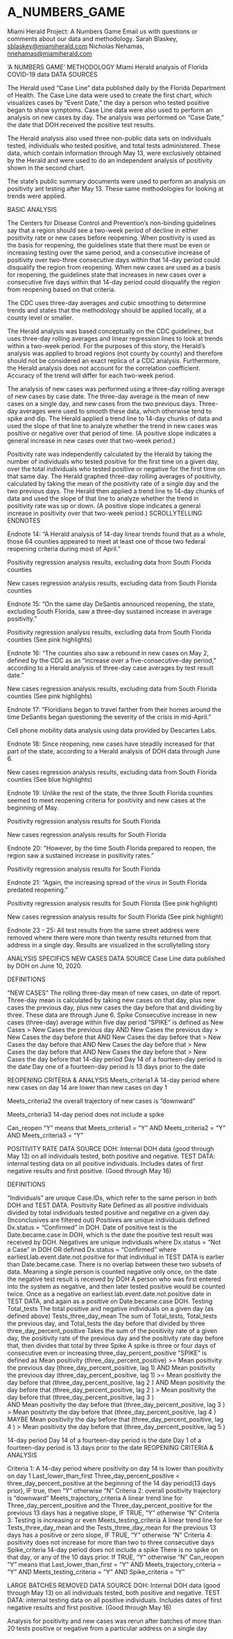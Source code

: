 # A_NUMBERS_GAME
Miami Herald Project: A Numbers Game
Email us with questions or comments about our data and methodology. 
Sarah Blaskey, sblaskey@miamiherald.com 
Nicholas Nehamas, nnehamas@miamiherald.com 

‘A NUMBERS GAME’ METHODOLOGY 
Miami Herald analysis of Florida COVID-19 data
DATA SOURCES

The Herald used “Case Line” data published daily by the Florida Department of Health. The Case Line data were used to create the first chart, which visualizes cases by “Event Date,” the day a person who tested positive began to show symptoms. Case Line data were also used to perform an analysis on new cases by day. The analysis was performed on “Case Date,” the date that DOH received the positive test results.

The Herald analysis also used three non-public data sets on individuals tested, individuals who tested positive, and total tests administered. These data, which contain information through May 13, were exclusively obtained by the Herald and were used to do an independent analysis of positivity shown in the second chart. 

The state’s public summary documents were used to perform an analysis on positivity ant testing after May 13. These same methodologies for looking at trends were applied.

BASIC ANALYSIS

The Centers for Disease Control and Prevention’s non-binding guidelines say that a region should see a two-week period of decline in either positivity rate or new cases before reopening. When positivity is used as the basis for reopening, the guidelines state that there must be even or increasing testing over the same period, and a consecutive increase of positivity over two-three consecutive days within that 14-day period could disqualify the region from reopening. When new cases are used as a basis for reopening, the guidelines state that increases in new cases over a consecutive five days within that 14-day period could disqualify the region from reopening based on that criteria. 

The CDC uses three-day averages and cubic smoothing to determine trends and states that the methodology should be applied locally, at a county level or smaller.

The Herald analysis was based conceptually on the CDC guidelines, but uses three-day rolling averages and linear regression lines to look at trends within a two-week period. For the purposes of this story, the Herald’s analysis was applied to broad regions (not county by county) and therefore should not be considered an exact replica of a CDC analysis. Furthermore, the Herald analysis does not account for the correlation coefficient. Accuracy of the trend will differ for each two-week period.

The analysis of new cases was performed using a three-day rolling average of new cases by case date. The three-day average is the mean of new cases on a single day, and new cases from the two previous days. Three-day averages were used to smooth these data, which otherwise tend to spike and dip. The Herald applied a trend line to 14-day chunks of data and used the slope of that line to analyze whether the trend in new cases was positive or negative over that period of time. (A positive slope indicates a general increase in new cases over that two-week period.) 

Positivity rate was independently calculated by the Herald by taking the number of individuals who tested positive for the first time on a given day, over the total individuals who tested positive or negative for the first time on that same day. The Herald graphed three-day rolling averages of positivity, calculated by taking the mean of the positivity rate of a single day and the two previous days. The Herald then applied a trend line to 14-day chunks of data and used the slope of that line to analyze whether the trend in positivity rate was up or down. (A positive slope indicates a general increase in positivity over that two-week period.) 
SCROLLYTELLING ENDNOTES

Endnote 14: “A Herald analysis of 14-day linear trends found that as a whole, those 64 counties appeared to meet at least one of those two federal reopening criteria during most of April.”

Positivity regression analysis results, excluding data from South Florida counties 

New cases regression analysis results, excluding data from South Florida counties

Endnote 15: “On the same day DeSantis announced reopening, the state, excluding South Florida, saw a three-day sustained increase in average positivity.”

Positivity regression analysis results, excluding data from South Florida counties (See pink highlights)

Endnote 16: “The counties also saw a rebound in new cases on May 2, defined by the CDC as an “increase over a five-consecutive-day period,” according to a Herald analysis of three-day case averages by test result date.”

New cases regression analysis results, excluding data from South Florida counties (See pink highlights)

Endnote 17:  “Floridians began to travel farther from their homes around the time DeSantis began questioning the severity of the crisis in mid-April.”

Cell phone mobility data analysis using data provided by Descartes Labs.



Endnote 18: Since reopening, new cases have steadily increased for that part of the state, according to a Herald analysis of DOH data through June 6. 

New cases regression analysis results, excluding data from South Florida counties (See blue highlights)

Endnote 19: Unlike the rest of the state, the three South Florida counties seemed to meet reopening criteria for positivity and new cases at the beginning of May. 

Positivity regression analysis results for South Florida

New cases regression analysis results for South Florida

Endnote 20: “However, by the time South Florida prepared to reopen, the region saw a sustained increase in positivity rates.”  

Positivity regression analysis results for South Florida




Endnote 21: “Again, the increasing spread of the virus in South Florida predated reopening.”

Positivity regression analysis results for South Florida (See pink highlight)

New cases regression analysis results for South Florida (See pink highlight)

Endnote 23 - 25: All test results from the same street address were removed where there were more than twenty results returned from that address in a single day. Results are visualized in the scrollytelling story


ANALYSIS SPECIFICS
NEW CASES 
DATA SOURCE
Case Line data published by DOH on June 10, 2020.

DEFINITIONS
	
“NEW CASES” 
The rolling three-day mean of new cases, on date of report.
Three-day mean is calculated by taking new cases on that day, plus new cases the previous day, plus new cases the day before that and dividing by three. 
These data are through June 6.
Spike
Consecutive increase in new cases (three-day) average within five day period
“SPIKE” is defined as
 New Cases > New Cases the previous day 
AND New Cases the previous day  > New Cases the day before that 
AND New Cases the day before that > New Cases the day before that 
AND New Cases the day before that > New Cases the day before that 
AND New Cases the day before that > New Cases the day before that 
14-day period
Day 14 of a fourteen-day period is the date
Day one of a fourteen-day period is 13 days prior to the date

REOPENING CRITERIA & ANALYSIS
Meets_criteria1
A 14-day period where new cases on day 14 are lower than new cases on day 1

Meets_criteria2
the overall trajectory of new cases is “downward” 

Meets_criteria3
14-day period does not include a spike

 Can_reopen
“Y” means that 
Meets_criteria1 = “Y” 
AND Meets_criteria2 = “Y” 
AND Meets_criteria3 = “Y”



POSITIVITY RATE
DATA SOURCE
DOH: Internal DOH data (good through May 13) on all individuals tested, both positive and negative.
TEST DATA: internal testing data on all positive individuals. Includes dates of first negative results and first positive. (Good through May 16)


DEFINITIONS
	
“Individuals” are unique Case.IDs, which refer to the same person in both DOH and TEST DATA.
Positivity Rate
Defined as all positive individuals divided by total individuals tested positive and negative on a given day. (Inconclusives are filtered out)
Positives are unique individuals defined Dx.status = “Confirmed” in DOH.
Date of positive test is the Date.became.case in DOH, which is the date the positive test result was received by DOH.
Negatives are unique individuals where Dx.status = “Not a Case” in DOH OR defined Dx.status = “Confirmed” where earliest.lab.event.date.not.positive for that individual in TEST DATA is earlier than Date.became.case.
There is no overlap between these two subsets of data. Meaning a single person is counted negative only once, on the date the negative test result is received by DOH
A person who was first entered into the system as negative, and then later tested positive would be counted twice. Once as a negative on earliest.lab.event.date.not.positive date in TEST DATA, and again as a positive on Date.became.case DOH.
Testing
Total_tests 
The total positive and negative individuals on a given day (as defined above)
Tests_three_day_mean
The sum of Total_tests, Total_tests the previous day, and Total_tests the day before that divided by three
three_day_percent_positive
Takes the sum of the positivity rate of a given day, the positivity rate of the previous day and the positivity rate day before that, then divides that total by three
Spike
A spike is three or four days of consecutive even or increasing  three_day_percent_positive
“SPIKE” is defined as
 Mean positivity (three_day_percent_positive) >=  Mean positivity the previous day (three_day_percent_positive, lag 1) 
AND  Mean positivity the previous day (three_day_percent_positive, lag 1)  >=  Mean positivity the day before that (three_day_percent_positive, lag 2 ) 
AND  Mean positivity the day before that (three_day_percent_positive, lag 2 ) >  Mean positivity the day before that (three_day_percent_positive, lag 3 )  
AND  Mean positivity the day before that (three_day_percent_positive, lag 3 )  >  Mean positivity the day before that (three_day_percent_positive, lag 4 )
MAYBE  Mean positivity the day before that (three_day_percent_positive, lag 4 )  >  Mean positivity the day before that (three_day_percent_positive, lag 5 )

14-day period
Day 14 of a fourteen-day period is the date
Day 1 of a fourteen-day period is 13 days prior to the date
REOPENING CRITERIA & ANALYSIS

Criteria 1: A 14-day period where positivity on day 14 is lower than positivity on day 1 
Last_lower_than_first
Three_day_percent_positive < three_day_percent_positive at the beginning of the 14 day period(13 days prior), IF true, then “Y” otherwise “N”
Criteria 2: overall positivity trajectory is “downward” 
Meets_trajectory_criteria
A linear trend line for Three_day_percent_positive and the Three_day_percent_positive for the previous 13 days has a negative slope, IF TRUE, “Y” otherwise “N”
Criteria 3: Testing is increasing or even
Meets_testing_criteria
A linear trend line for Tests_three_day_mean and the Tests_three_day_mean for the previous 13 days has a positive or zero slope, IF TRUE, “Y” otherwise “N”
Criteria 4: positivity does not increase for more than two to three consecutive days
Spike_criteria
14-day period does not include a spike
There is no spike on that day, or any of the 10 days prior. If TRUE, “Y” otherwise “N”
Can_reopen
“Y” means that 
Last_lower_than_first = “Y” 
AND Meets_trajectory_criteria = “Y” 
AND Meets_testing_criteria = “Y”
AND Spike_criteria = “Y”

LARGE BATCHES REMOVED
DATA SOURCE
DOH: Internal DOH data (good through May 13) on all individuals tested, both positive and negative.
TEST DATA: internal testing data on all positive individuals. Includes dates of first negative results and first positive. (Good through May 16)

Analysis for positivity and new cases was rerun after batches of more than 20 tests positive or negative from a particular address on a single day 
